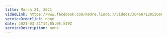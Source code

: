 ```yaml
---
title: March 21, 2021
videoLink: https://www.facebook.com/madre.linda.7/videos/3646871205366607
serviceOrderlink: none
date: 2021-03-21T14:05:05.519Z
serviceDescription: none
---
```

